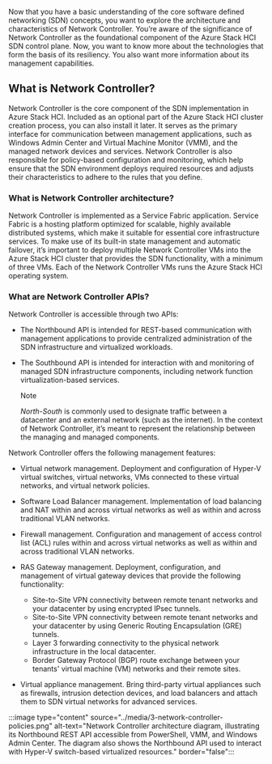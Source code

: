 Now that you have a basic understanding of the core software defined networking (SDN) concepts, you want to explore the architecture and characteristics of Network Controller. You’re aware of the significance of Network Controller as the foundational component of the Azure Stack HCI SDN control plane. Now, you want to know more about the technologies that form the basis of its resiliency. You also want more information about its management capabilities.

## What is Network Controller?

Network Controller is the core component of the SDN implementation in Azure Stack HCI. Included as an optional part of the Azure Stack HCI cluster creation process, you can also install it later. It serves as the primary interface for communication between management applications, such as Windows Admin Center and Virtual Machine Monitor (VMM), and the managed network devices and services. Network Controller is also responsible for policy-based configuration and monitoring, which help ensure that the SDN environment deploys required resources and adjusts their characteristics to adhere to the rules that you define.

### What is Network Controller architecture?

Network Controller is implemented as a Service Fabric application. Service Fabric is a hosting platform optimized for scalable, highly available distributed systems, which make it suitable for essential core infrastructure services. To make use of its built-in state management and automatic failover, it’s important to deploy multiple Network Controller VMs into the Azure Stack HCI cluster that provides the SDN functionality, with a minimum of three VMs. Each of the Network Controller VMs runs the Azure Stack HCI operating system.

### What are Network Controller APIs?

Network Controller is accessible through two APIs:

- The Northbound API is intended for REST-based communication with management applications to provide centralized administration of the SDN infrastructure and virtualized workloads.
- The Southbound API is intended for interaction with and monitoring of managed SDN infrastructure components, including network function virtualization-based services.

  > [!NOTE]
  > *North-South* is commonly used to designate traffic between a datacenter and an external network (such as the internet). In the context of Network Controller, it’s meant to represent the relationship between the managing and managed components.

Network Controller offers the following management features:

- Virtual network management. Deployment and configuration of Hyper-V  virtual switches, virtual networks, VMs connected to these virtual networks, and virtual network policies.
- Software Load Balancer management. Implementation of load balancing and NAT within and across virtual networks as well as within and across traditional VLAN networks.
- Firewall management. Configuration and management of access control list (ACL) rules within and across virtual networks as well as within and across traditional VLAN networks.
- RAS Gateway management. Deployment, configuration, and management of virtual gateway devices that provide the following functionality:

  - Site-to-Site VPN connectivity between remote tenant networks and your datacenter by using encrypted IPsec tunnels.
  - Site-to-Site VPN connectivity between remote tenant networks and your datacenter by using Generic Routing Encapsulation (GRE) tunnels.
  - Layer 3 forwarding connectivity to the physical network infrastructure in the local datacenter.
  - Border Gateway Protocol (BGP) route exchange between your tenants' virtual machine (VM) networks and their remote sites.

- Virtual appliance management. Bring third-party virtual appliances such as firewalls, intrusion detection devices, and load balancers and attach them to SDN virtual networks for advanced services.

:::image type="content" source="../media/3-network-controller-policies.png" alt-text="Network Controller architecture diagram, illustrating its Northbound REST API accessible from PowerShell, VMM, and Windows Admin Center. The diagram also shows the Northbound API used to interact with Hyper-V switch-based virtualized resources." border="false":::
